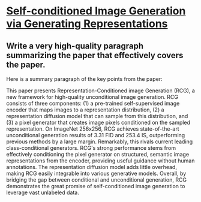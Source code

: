 # [Self-conditioned Image Generation via Generating Representations](https://arxiv.org/abs/2312.03701)

## Write a very high-quality paragraph summarizing the paper that effectively covers the paper.

 Here is a summary paragraph of the key points from the paper:

This paper presents Representation-Conditioned image Generation (RCG), a new framework for high-quality unconditional image generation. RCG consists of three components: (1) a pre-trained self-supervised image encoder that maps images to a representation distribution, (2) a representation diffusion model that can sample from this distribution, and (3) a pixel generator that creates image pixels conditioned on the sampled representation. On ImageNet 256x256, RCG achieves state-of-the-art unconditional generation results of 3.31 FID and 253.4 IS, outperforming previous methods by a large margin. Remarkably, this rivals current leading class-conditional generators. RCG's strong performance stems from effectively conditioning the pixel generator on structured, semantic image representations from the encoder, providing useful guidance without human annotations. The representation diffusion model adds little overhead, making RCG easily integrable into various generative models. Overall, by bridging the gap between conditional and unconditional generation, RCG demonstrates the great promise of self-conditioned image generation to leverage vast unlabeled data.
